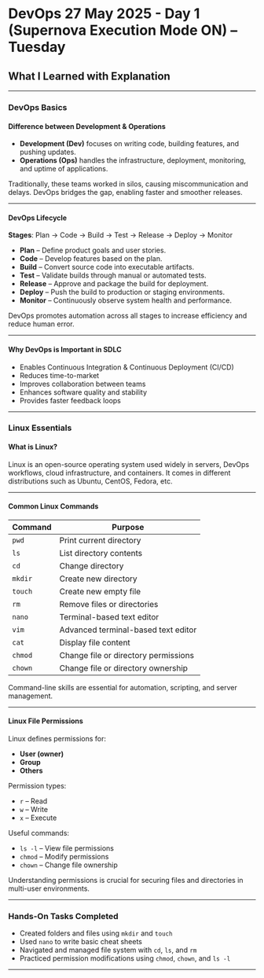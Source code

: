 # DevOps 27 May 2025 - Day 1 (Supernova Execution Mode ON) – Tuesday 

## What I Learned with Explanation

---

### DevOps Basics

#### Difference between Development & Operations

- **Development (Dev)** focuses on writing code, building features, and pushing updates.
- **Operations (Ops)** handles the infrastructure, deployment, monitoring, and uptime of applications.

Traditionally, these teams worked in silos, causing miscommunication and delays. DevOps bridges the gap, enabling faster and smoother releases.

---

#### DevOps Lifecycle

**Stages**: Plan → Code → Build → Test → Release → Deploy → Monitor

- **Plan** – Define product goals and user stories.
- **Code** – Develop features based on the plan.
- **Build** – Convert source code into executable artifacts.
- **Test** – Validate builds through manual or automated tests.
- **Release** – Approve and package the build for deployment.
- **Deploy** – Push the build to production or staging environments.
- **Monitor** – Continuously observe system health and performance.

DevOps promotes automation across all stages to increase efficiency and reduce human error.

---

#### Why DevOps is Important in SDLC

- Enables Continuous Integration & Continuous Deployment (CI/CD)
- Reduces time-to-market
- Improves collaboration between teams
- Enhances software quality and stability
- Provides faster feedback loops

---

### Linux Essentials

#### What is Linux?

Linux is an open-source operating system used widely in servers, DevOps workflows, cloud infrastructure, and containers. It comes in different distributions such as Ubuntu, CentOS, Fedora, etc.

---

#### Common Linux Commands

| Command   | Purpose                                |
|-----------|----------------------------------------|
| `pwd`     | Print current directory                |
| `ls`      | List directory contents                |
| `cd`      | Change directory                       |
| `mkdir`   | Create new directory                   |
| `touch`   | Create new empty file                  |
| `rm`      | Remove files or directories            |
| `nano`    | Terminal-based text editor             |
| `vim`     | Advanced terminal-based text editor    |
| `cat`     | Display file content                   |
| `chmod`   | Change file or directory permissions   |
| `chown`   | Change file or directory ownership     |

Command-line skills are essential for automation, scripting, and server management.

---

#### Linux File Permissions

Linux defines permissions for:
- **User (owner)**
- **Group**
- **Others**

Permission types:
- `r` – Read
- `w` – Write
- `x` – Execute

Useful commands:
- `ls -l` – View file permissions
- `chmod` – Modify permissions
- `chown` – Change file ownership

Understanding permissions is crucial for securing files and directories in multi-user environments.

---

### Hands-On Tasks Completed

- Created folders and files using `mkdir` and `touch`
- Used `nano` to write basic cheat sheets
- Navigated and managed file system with `cd`, `ls`, and `rm`
- Practiced permission modifications using `chmod`, `chown`, and `ls -l`

---



